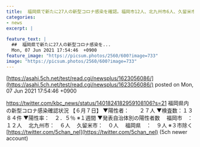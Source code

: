 ```yaml
---
title:  福岡県で新たに27人の新型コロナ感染を確認。福岡市12人、北九州市6人、久留米市0人、他、県発表分9人。6月7日  
categories:
- news
excerpt: |
  
feature_text: |
  ##  福岡県で新たに27人の新型コロナ感染を...
  Mon, 07 Jun 2021 17:54:46  +0900
feature_image: "https://picsum.photos/2560/600?image=733"
image: "https://picsum.photos/2560/600?image=733"
---
```


[https://asahi.5ch.net/test/read.cgi/newsplus/1623056086/](https://asahi.5ch.net/test/read.cgi/newsplus/1623056086/)
posted on Mon, 07 Jun 2021 17:54:46  +0900

<!--more-->

https://twitter.com/kbc_news/status/1401824182959108106?s=21 福岡県内の新型コロナ感染確認状況 【６月７日】 ▼陽性者：　　２７人 ▼検査数：１３８４件 ▼陽性率：　２．５％ ※１週間 ▼発表自治体別の陽性者数 　福岡市　：１２人 　北九州市：　６人 　久留米市：　０人 　福岡県　：　９人 ※３市除く [https://twitter.com/5chan_nel](https://twitter.com/5chan_nel) (5ch newer account)
